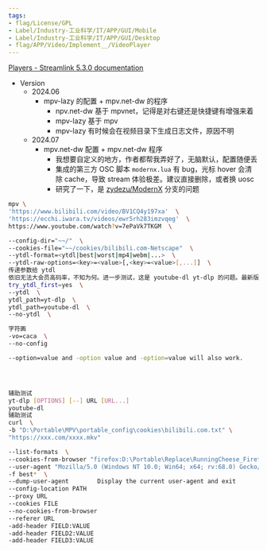```yaml
---
tags:
- flag/License/GPL
- Label/Industry-工业科学/IT/APP/GUI/Mobile
- Label/Industry-工业科学/IT/APP/GUI/Desktop
- flag/APP/Video/Implement__/VideoPlayer
---
```


[Players - Streamlink 5.3.0 documentation](https://streamlink.github.io/players.html)

- Version
    - 2024.06
        - mpv-lazy 的配置 + mpv.net-dw 的程序
            - npv.net-dw 基于 mpvnet，记得是对右键还是快捷键有增强来着
            - mpv-lazy 基于 mpv
            - mpv-lazy 有时候会在视频目录下生成日志文件，原因不明
    - 2024.07
        - mpv.net-dw 配置 + mpv.net-dw 程序
            - 我想要自定义的地方，作者都帮我弄好了，无脑默认，配置随便丢
            - 集成的第三方 OSC 脚本 `modernx.lua` 有 bug，光标 hover 会清除 cache，导致 stream 体验极差。建议直接删除，或者换 uosc
            - 研究了一下，是 [zydezu/ModernX](https://github.com/zydezu/ModernX) 分支的问题


```bash
mpv \
'https://www.bilibili.com/video/BV1CQ4y197xa'  \
'https://ecchi.iwara.tv/videos/ewr5rh283imzvqeg'  \
https://www.youtube.com/watch?v=7ePaVk7TKGM  \

--config-dir="~~/"  \
--cookies-file="~~/cookies/bilibili.com-Netscape"  \
--ytdl-format=<ytdl|best|worst|mp4|webm|...>  \
--ytdl-raw-options=<key>=<value>[,<key>=<value>[,...]]  \
传递参数给 ytdl
依旧无法大会员高码率，不知为何。进一步测试，这是 youtube-dl yt-dlp 的问题。最新版也不支持大会员内容。
try_ytdl_first=yes  \
--ytdl  \
ytdl_path=yt-dlp  \
ytdl_path=youtube-dl  \
--no-ytdl  \

字符画
-vo=caca  \
--no-config

--option=value and -option value and -option=value will also work.




辅助测试
yt-dlp [OPTIONS] [--] URL [URL...]
youtube-dl
辅助测试
curl  \
-b "D:\Portable\MPV\portable_config\cookies\bilibili.com.txt" \
"https://xxx.com/xxxx.mkv"

--list-formats  \
--cookies-from-browser "firefox:D:\Portable\Replace\RunningCheese_Firefox_V10_(x64)\Profiles"  \
--user-agent "Mozilla/5.0 (Windows NT 10.0; Win64; x64; rv:68.0) Gecko/20100101 Firefox/68.0" \
-f best*  \
--dump-user-agent        Display the current user-agent and exit
--config-location PATH
--proxy URL
--cookies FILE
--no-cookies-from-browser
--referer URL
-add-header FIELD:VALUE
-add-header FIELD2:VALUE
-add-header FIELD3:VALUE
```